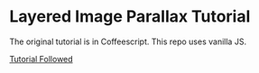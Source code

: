 # Layered Image Parallax Tutorial

The original tutorial is in Coffeescript. This repo uses vanilla JS. 

<a href="https://medium.com/@PatrykZabielski/how-to-make-multi-layered-parallax-illustration-with-css-javascript-2b56883c3f27">Tutorial Followed</a>
